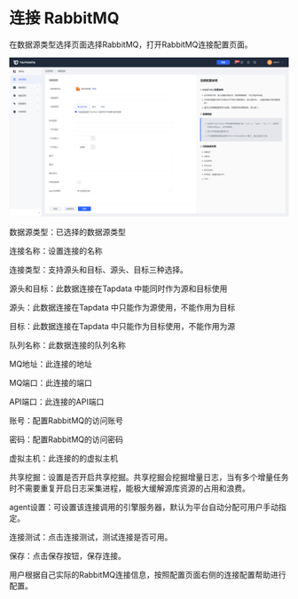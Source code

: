 # 连接 RabbitMQ

在数据源类型选择页面选择RabbitMQ，打开RabbitMQ连接配置页面。

![](../../images/connect_rabbitmq.png)

数据源类型：已选择的数据源类型

连接名称：设置连接的名称

连接类型：支持源头和目标、源头、目标三种选择。

源头和目标：此数据连接在Tapdata 中能同时作为源和目标使用

源头：此数据连接在Tapdata 中只能作为源使用，不能作用为目标

目标：此数据连接在Tapdata 中只能作为目标使用，不能作用为源

队列名称：此数据连接的队列名称

MQ地址：此连接的地址

MQ端口：此连接的端口

API端口：此连接的API端口

账号：配置RabbitMQ的访问账号

密码：配置RabbitMQ的访问密码

虚拟主机：此连接的的虚拟主机

共享挖掘：设置是否开启共享挖掘。共享挖掘会挖掘增量日志，当有多个增量任务时不需要重复开启日志采集进程，能极大缓解源库资源的占用和浪费。

agent设置：可设置该连接调用的引擎服务器，默认为平台自动分配可用户手动指定。

连接测试：点击连接测试，测试连接是否可用。

保存：点击保存按钮，保存连接。

用户根据自己实际的RabbitMQ连接信息，按照配置页面右侧的连接配置帮助进行配置。